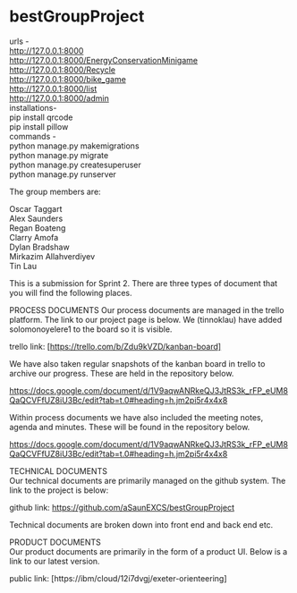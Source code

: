 # bestGroupProject
urls -   
http://127.0.0.1:8000    
http://127.0.0.1:8000/EnergyConservationMinigame  
http://127.0.0.1:8000/Recycle  
http://127.0.0.1:8000/bike_game  
http://127.0.0.1:8000/list  
http://127.0.0.1:8000/admin  
installations-  
pip install qrcode  
pip install pillow     
commands -  
python manage.py makemigrations  
python manage.py migrate  
python manage.py createsuperuser  
python manage.py runserver  

The group members are:  
  
Oscar Taggart  
Alex Saunders  
Regan Boateng  
Clarry Amofa  
Dylan Bradshaw  
Mirkazim Allahverdiyev  
Tin Lau  


This is a submission for Sprint 2. There are three types of document that you will find the following places.  

PROCESS DOCUMENTS
Our process documents are managed in the trello platform. The link to our project page is below. We (tinnoklau) have added solomonoyelere1 to the board so it is visible.  

trello link: [https://trello.com/b/Zdu9kVZD/kanban-board]  

We have also taken regular snapshots of the kanban board in trello to archive our progress. These are held in the repository below.  

https://docs.google.com/document/d/1V9aqwANRkeQJ3JtRS3k_rFP_eUM8QaQCVFfUZ8iU3Bc/edit?tab=t.0#heading=h.jm2pi5r4x4x8  

Within process documents we have also included the meeting notes, agenda and minutes. These will be found in the repository below.  

https://docs.google.com/document/d/1V9aqwANRkeQJ3JtRS3k_rFP_eUM8QaQCVFfUZ8iU3Bc/edit?tab=t.0#heading=h.jm2pi5r4x4x8  


TECHNICAL DOCUMENTS   
Our technical documents are primarily managed on the github system. The link to the project is below:  

github link: https://github.com/aSaunEXCS/bestGroupProject  

Technical documents are broken down into front end and back end etc.  
  
PRODUCT DOCUMENTS  
Our product documents are primarily in the form of a product UI. Below is a link to our latest version.  
 
public link: [https://ibm/cloud/12i7dvgj/exeter-orienteering]  
